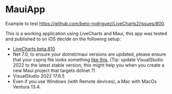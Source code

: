 # MauiApp

Example to test https://github.com/beto-rodriguez/LiveCharts2/issues/800.

This is a working application using LiveCharts and Maui, this app was tested and published to sn iOS decide on the following setup:

- [LiveCharts beta.810](https://www.nuget.org/packages/LiveChartsCore/2.0.0-beta.810)
- Net 7.0, to ensure your dotnet/maui versions are updated, please ensure that your csproj file looks something [like this](https://github.com/beto-rodriguez/MauiApp-LiveCharts/blob/master/MauiApp4.csproj), (Tip: update VisualStudio 2022 to the latest stable version, this might help you when you create a new Maui project that targets dotnet 7)
- VisualStudio 2022 17.6.5
- Even if you use Windows (with Remote devices), a Mac with MacOs Ventura 13.4.
